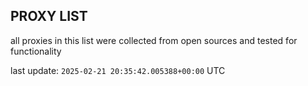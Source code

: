 ## PROXY LIST

all proxies in this list were collected from open sources and tested for functionality

last update: `2025-02-21 20:35:42.005388+00:00` UTC